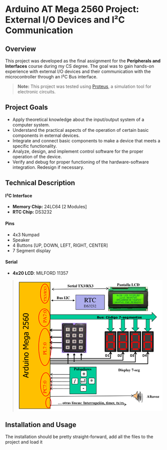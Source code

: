 
# Arduino AT Mega 2560 Project: External I/O Devices and I²C Communication

## Overview
This project was developed as the final assignment for the **Peripherals and Interfaces** course during my CS degree. The goal was to gain hands-on experience with external I/O devices and their communication with the microcontroller through an I²C Bus interface.

> **Note:** This project was tested using [Proteus](https://www.labcenter.com/), a simulation tool for electronic circuits.


## Project Goals
-   Apply theoretical knowledge about the input/output system of a computer system.
-   Understand the practical aspects of the operation of certain basic components in external devices.
-   Integrate and connect basic components to make a device that meets a specific functionality.
-   Analyze, design, and implement control software for the proper operation of the device.
-   Verify and debug for proper functioning of the hardware-software integration. Redesign if necessary.

## Technical Description
#### I²C Interface
- **Memory Chip:** 24LC64 [2 Modules]
- **RTC Chip:** DS3232

#### Pins
- 4x3 Numpad
- Speaker
- 4 Buttons [UP, DOWN, LEFT, RIGHT, CENTER]
- 7 Segment display

#### Serial
- **4x20 LCD**: MILFORD 11357

> ![Project Schema](/doc/img/implementation-diagram.png)

## Installation and Usage
The installation should be pretty straight-forward, add all the files to the project and load it


